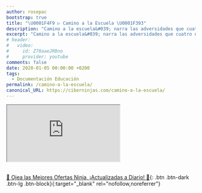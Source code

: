 ```yaml
---
author: rosepac
bootstrap: true
title: "\U0001F4F9 ▷ Camino a la Escuela \U0001F393"
description: "Camino a la escuela&#039; narra las adversidades que cuatro niños tienen que superar para ir al colegio"
excerpt: "Camino a la escuela&#039; narra las adversidades que cuatro niños tienen que superar para ir al colegio"
# header:
#   video:
#     id: Z78aaeJR8no
#     provider: youtube
comments: false
date: 2020-01-05 00:00:00 +0200
tags:
  - Documentación Educación
permalink: /camino-a-la-escuela/
canonical_URL: https://ciberninjas.com/camino-a-la-escuela/
---
```


<div class="embed-responsive embed-responsive-16by9">
  <iframe class="embed-responsive-item" src="https://www.youtube-nocookie.com/embed/8u51ZY2a3Sc?rel=0" allowfullscreen></iframe>
</div><br/>

[🎁 Ojea las Mejores Ofertas Ninja, ¡Actualizadas a Diario! 🛒](https://www.amazon.es/shop/cibercursos){: .btn .btn-dark .btn-lg .btn-block}{:target="_blank" rel="nofollow,noreferrer"}